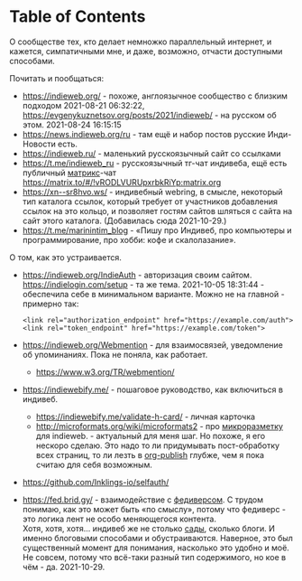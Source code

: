 
# Table of Contents



<div class="preview" id="orgbed668f">
<p>
О сообществе тех, кто делает немножко параллельный интернет, и кажется, симпатичными мне, и даже, возможно, отчасти доступными способами.
</p>

</div>

Почитать и пообщаться:

-   <https://indieweb.org/> - похоже, англоязычное сообщество с близким подходом 2021-08-21 06:32:22, <https://evgenykuznetsov.org/posts/2021/indieweb/> - на русском об этом. 2021-08-24 16:15:15
-   <https://news.indieweb.org/ru> - там ещё и набор постов русские Инди-Новости есть.
-   <https://indieweb.ru/> - маленький русскоязычный сайт со ссылками
-   <https://t.me/indieweb_ru> - русскоязычный тг-чат индивеба, ещё есть публичный [матрикс](../20210916+/20211118214932-matrix.publ.md)-чат <https://matrix.to/#/!vRODLVURUpxrbkRiYp:matrix.org>
-   <https://xn--sr8hvo.ws/> - индивебный webring, в смысле, некоторый тип каталога ссылок, который требует от участников добавления ссылок на это кольцо, и позволяет гостям сайтов шляться с сайта на сайт этого каталога. (Добавилась сюда 2021-10-29.)
-   <https://t.me/marinintim_blog> - «Пишу про Индивеб, про компьютеры и программирование, про хобби: кофе и скалолазание».

О том, как это устраивается.

-   <https://indieweb.org/IndieAuth> - авторизация своим сайтом. <https://indielogin.com/setup> - та же тема.
    2021-10-05 18:31:44 - обеспечила себе в минимальном варианте.
    Можно не на главной - примерно так:
    
        <link rel="authorization_endpoint" href="https://example.com/auth">
        <link rel="token_endpoint" href="https://example.com/token">
-   <https://indieweb.org/Webmention> - для взаимосвязей, уведомление об упоминаниях. Пока не поняла, как работает.
    -   <https://www.w3.org/TR/webmention/>
-   <https://indiewebify.me/> - пошаговое руководство, как включиться в индивеб.
    -   <https://indiewebify.me/validate-h-card/> - личная карточка
    -   <http://microformats.org/wiki/microformats2> - про [микроразметку](site/20210826125557-микроразметки.publ.md) для indieweb. - актуальный для меня шаг. Но похоже, я его нескоро сделаю. Это надо то ли придумывать пост-обработку всех страниц, то ли лезть в [org-publish](emacs/20200901235900-org_publish.publ.md) глубже, чем я пока считаю для себя возможным.
-   <https://github.com/Inklings-io/selfauth/>
-   <https://fed.brid.gy/> - взаимодействие с [федиверсом](../20210916+/20211018022708-fediverse.publ.md). C трудом понимаю, как это может быть «по смыслу», потому что федиверс - это логика лент не особо меняющегося контента.  
    Хотя, хотя, хотя&#x2026; индивеб же не столько [сады](../0-20210912/20210721053232-digital_garden.publ.md), сколько блоги. И именно блоговыми способами и обустраиваются. Наверное, это был существенный момент для понимания, насколько это удобно и моё. Не совсем, потому что всё-таки разный тип содержимого, но кое в чём - да. 2021-10-29.

